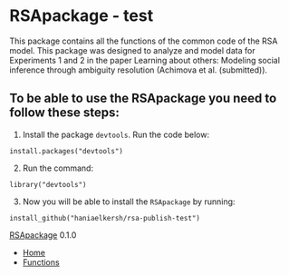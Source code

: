 # RSApackage - test

This package contains all the functions of the common code of the RSA model. This package was designed to analyze and model data for Experiments 1 and 2 in the paper Learning about others: Modeling social inference through ambiguity resolution (Achimova et al. (submitted)).

## To be able to use the RSApackage you need to follow these steps:
1. Install the package `devtools`.
Run the code below:
```
install.packages("devtools")
```

2. Run the command:
```
library("devtools")
```

3. Now you will be able to install the `RSApackage` by running:
```
install_github("haniaelkersh/rsa-publish-test")
```
[RSApackage](https://haniaelkersh.github.io/index.html/) 0.1.0

-   [Home](https://https://rsa-package.io/index.html)
-   [Functions](https://haniaelkersh.github.io/reference/index.html)
